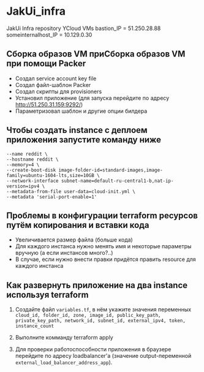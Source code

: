 # JakUi_infra

JakUi Infra repository
YCloud VMs
bastion_IP = 51.250.28.88
someinternalhost_IP = 10.129.0.30

## Сборка образов VM приСборка образов VM при помощи Packer

- Создал service account key file
- Создал файл-шаблон Packer
- Создал скрипты для provisioners
- Установил приложение (для запуска перейдите по адресу http://51.250.31.159:9292/)
- Параметризовал шаблон и другие опции билдера

## Чтобы создать instance с деплоем приложения запустите команду ниже

```yc compute instance create    \
--name reddit \
--hostname reddit \
--memory=4 \
--create-boot-disk image-folder-id=standard-images,image-family=ubuntu-1604-lts,size=10GB \
--network-interface subnet-name=default-ru-central1-b,nat-ip-version=ipv4 \
--metadata-from-file user-data=cloud-init.yml \
--metadata 'serial-port-enable=1'
```

## Проблемы в конфигурации terraform ресурсов путём копирования и вставки кода

- Увеличивается размер файла (больше кода)
- Для каждого инстанса нужно менять имя и некоторые параметры вручную (а если инстансов много?..)
- В случае, если нужно внести правки придётся править resource для каждого инстанса

## Как развернуть приложение на два instance используя terraform

1. Создайте файл `variables.tf`, в нём укажите значения переменных ```cloud_id, folder_id, zone, image_id, public_key_path,``` 
```private_key_path, network_id, subnet_id, external_ipv4, token, instance_count```

2. Выполните комманду terraform apply

3. Для проверки работоспособности приложения в браузере перейдите по адресу loadbalancer'a (значение output-переменной `external_load_balancer_address_app`).
